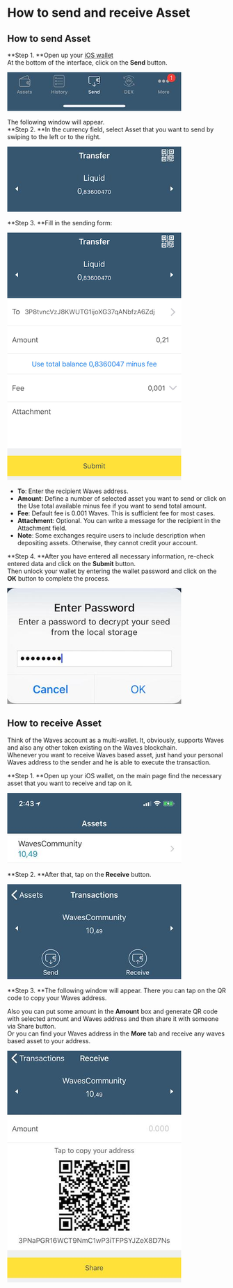 # How to send and receive Asset

## **How to send Asset**

**Step 1. **Open up your [iOS wallet](https://itunes.apple.com/us/app/waves-wallet/id1233158971)  
At the bottom of the interface, click on the **Send** button.

![](/_assets/asset_transfers_ios_01.jpg)

The following window will appear.  
**Step 2. **In the currency field, select Asset that you want to send by swiping to the left or to the right.

![](/_assets/asset_transfers_ios_02.jpg)

**Step 3. **Fill in the sending form:

![](/_assets/asset_transfers_ios_03.png)

* **To**: Enter the recipient Waves address.
* **Amount**: Define a number of selected asset you want to send or click on the Use total available minus fee if you want to send total amount.
* **Fee**: Default fee is 0.001 Waves. This is sufficient fee for most cases.
* **Attachment**: Optional. You can write a message for the recipient in the Attachment field.
* **Note**: Some exchanges require users to include description when depositing assets. Otherwise, they cannot credit your account.

**Step 4. **After you have entered all necessary information, re-check entered data and click on the **Submit** button.  
Then unlock your wallet by entering the wallet password and click on the **OK** button to complete the process.

![](/_assets/asset_transfers_ios_04.jpg)

## **How to receive Asset**

Think of the Waves account as a multi-wallet. It, obviously, supports Waves and also any other token existing on the Waves blockchain.  
Whenever you want to receive Waves based asset, just hand your personal Waves address to the sender and he is able to execute the transaction.

**Step 1. **Open up your iOS wallet, on the main page find the necessary asset that you want to receive and tap on it.

![](/_assets/asset_transfers_ios_05.jpg)

**Step 2. **After that, tap on the **Receive** button.

![](/_assets/asset_transfers_ios_06.jpg)

**Step 3. **The following window will appear. There you can tap on the QR code to copy your Waves address.

Also you can put some amount in the **Amount** box and generate QR code with selected amount and Waves address and then share it with someone via Share button.  
Or you can find your Waves address in the **More** tab and receive any waves based asset to your address.

![](/_assets/asset_transfers_ios_07.png)

